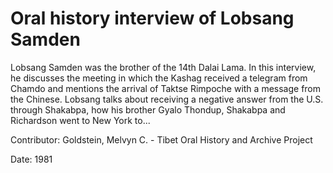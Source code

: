 # Oral history interview of Lobsang Samden  
Lobsang Samden was the brother of the 14th Dalai Lama. In this interview, he discusses the meeting in which the Kashag received a telegram from Chamdo and mentions the arrival of Taktse Rimpoche with a message from the Chinese. Lobsang talks about receiving a negative answer from the U.S. through Shakabpa, how his brother Gyalo Thondup, Shakabpa and Richardson went to New York to... 

Contributor: Goldstein, Melvyn C. - Tibet Oral History and Archive Project  

Date:
1981  

